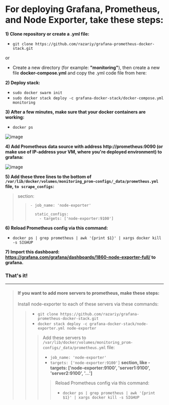 
<h1>For deploying Grafana, Prometheus, and Node Exporter, take these steps:</h1>

<b>1) Clone repository or create a .yml file:</b>

- `git clone https://github.com/razariy/grafana-prometheus-docker-stack.git`

 or

- Create a new directory (for example: <b>"monitoring"</b>), then create a new file <b>docker-compose.yml</b> and copy the .yml code file from here: 

<b>2) Deploy stack:</b>
   
 - `sudo docker swarm init`
 - `sudo docker stack deploy -c grafana-docker-stack/docker-compose.yml monitoring`

 <b>3) After a few minutes, make sure that your docker containers are working:</b>

- `docker ps`
   
![image](https://github.com/razariy/grafana-prometheus-docker-stack/assets/79698042/1e098e59-6510-4c3f-913d-0a4dc2761b8e)


<b>4) Add Prometheus data source with address http://prometheus:9090 (or make use of IP-address your VM, where you're deployed environment) to grafana:</b>

![image](https://github.com/razariy/grafana-prometheus-docker-stack/assets/79698042/efb7592f-11d4-4781-8ac9-937f77ba76b9)
  
<b>5) Add these three lines to the bottom of `/var/lib/docker/volumes/monitoring_prom-configs/_data/prometheus.yml` file, `to scrape_configs`:</b>

> section:
>
>>     - job_name: 'node-exporter'
>> 
>>       static_configs:
>>         - targets: ['node-exporter:9100']

 
<b>6) Reload Prometheus config via this command:</b>
 - `docker ps | grep prometheus | awk '{print $1}' | xargs docker kill -s SIGHUP`


<b>7) Import this dashboard: https://grafana.com/grafana/dashboards/1860-node-exporter-full/ to grafana.</b>


<h3>That's it!</h3>


__________
> #### If you want to add more servers to prometheus, make these steps:
>
> Install node-exporter to each of these servers via these commands:
>>   -  `git clone https://github.com/razariy/grafana-prometheus-docker-stack.git`
>>   -  `docker stack deploy -c grafana-docker-stack/node-exporter.yml node-exporter`
>>> Add these servers to `/var/lib/docker/volumes/monitoring_prom-configs/_data/prometheus.yml` file:
>>>  - `job_name: 'node-exporter'`
>>>  - `targets: ['node-exporter:9100']` <b>section, like - targets: ['node-exporter:9100', 'server1:9100', 'server2:9100', '...']</b>
>>>
>>>> Reload Prometheus config via this command:
>>>> - `docker ps | grep prometheus | awk '{print $1}' | xargs docker kill -s SIGHUP`
